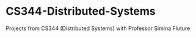 # CS344-Distributed-Systems
Projects from CS344 (Distributed Systems) with Professor Simina Fluture
